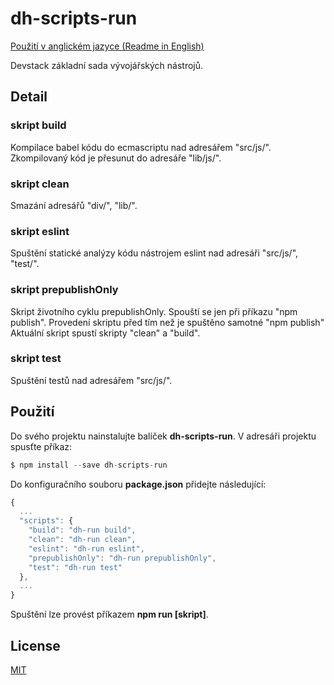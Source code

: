 # dh-scripts-run

[Použití v anglickém jazyce (Readme in English)](https://github.com/hezky/dh-scripts-run/blob/master/README.md)

Devstack základní sada vývojářských nástrojů.

## Detail

### skript build
Kompilace babel kódu do ecmascriptu nad adresářem "src/js/". Zkompilovaný kód je přesunut do adresáře "lib/js/".

### skript clean
Smazání adresářů "div/", "lib/".

### skript eslint
Spuštění statické analýzy kódu nástrojem eslint nad adresáři "src/js/", "test/".

### skript prepublishOnly
Skript životního cyklu prepublishOnly. Spouští se jen při příkazu "npm publish". Provedení skriptu před tím než je spuštěno samotné "npm publish" Aktuální skript spustí skripty "clean" a "build".

### skript test
Spuštění testů nad adresářem "src/js/".

## Použití

Do svého projektu nainstalujte balíček **dh-scripts-run**.
V adresáři projektu spusťte příkaz:
``` javascript
$ npm install --save dh-scripts-run
```

Do konfiguračního souboru **package.json** přidejte následující:
``` javascript
{
  ...
  "scripts": {
    "build": "dh-run build",
    "clean": "dh-run clean",
    "eslint": "dh-run eslint",
    "prepublishOnly": "dh-run prepublishOnly",
    "test": "dh-run test"
  },
  ...
}
```

Spuštění lze provést příkazem **npm run [skript]**.

## License
[MIT](https://choosealicense.com/licenses/mit/)
